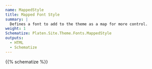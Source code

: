 ```yaml
---
name: MappedStyle
title: Mapped Font Style
summary: |
  Defines a font to add to the theme as a map for more control.
weight: 1
Schematize: Platen.Site.Theme.Fonts.MappedStyle
outputs:
  - HTML
  - Schematize
---
```


{{% schematize %}}

